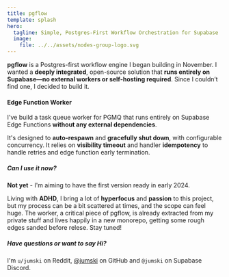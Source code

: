 ```yaml
---
title: pgflow
template: splash
hero:
  tagline: Simple, Postgres-First Workflow Orchestration for Supabase
  image:
    file: ../../assets/nodes-group-logo.svg
---
```


**pgflow** is a Postgres-first workflow engine I began building in November. I wanted a **deeply integrated**, open-source solution that **runs entirely on Supabase—no external workers or self-hosting required**. Since I couldn’t find one, I decided to build it.

#### Edge Function Worker

I've build a task queue worker for PGMQ that runs entirely on Supabase Edge Functions
**without any external dependencies**.

It's designed to **auto-respawn** and **gracefully shut down**, with configurable concurrency. It relies on **visibility timeout** and handler **idempotency** to handle retries and edge function early termination.

##### Can I use it now?

**Not yet** - I'm aiming to have the first version ready in early 2024.

Living with **ADHD**, I bring a lot of **hyperfocus** and **passion** to this project, but my process can be a bit scattered at times, and the scope can feel huge.
The worker, a critical piece of pgflow, is already extracted from my private stuff and lives happily in a new monorepo, getting some rough edges sanded before relese. Stay tuned!

##### Have questions or want to say Hi?

I'm `u/jumski` on Reddit, [@jumski](https://github.com/jumski) on GitHub and `@jumski` on Supabase Discord.
